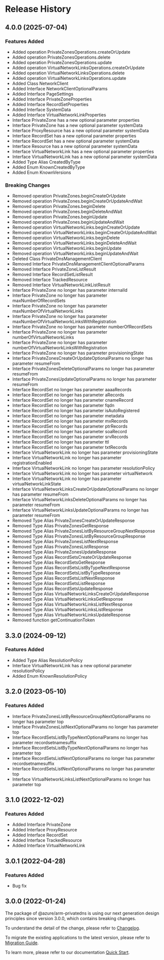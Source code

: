 # Release History
    
## 4.0.0 (2025-07-04)
    
### Features Added
  - Added operation PrivateZonesOperations.createOrUpdate
  - Added operation PrivateZonesOperations.delete
  - Added operation PrivateZonesOperations.update
  - Added operation VirtualNetworkLinksOperations.createOrUpdate
  - Added operation VirtualNetworkLinksOperations.delete
  - Added operation VirtualNetworkLinksOperations.update
  - Added Class NetworkClient
  - Added Interface NetworkClientOptionalParams
  - Added Interface PageSettings
  - Added Interface PrivateZoneProperties
  - Added Interface RecordSetProperties
  - Added Interface SystemData
  - Added Interface VirtualNetworkLinkProperties
  - Interface PrivateZone has a new optional parameter properties
  - Interface PrivateZone has a new optional parameter systemData
  - Interface ProxyResource has a new optional parameter systemData
  - Interface RecordSet has a new optional parameter properties
  - Interface RecordSet has a new optional parameter systemData
  - Interface Resource has a new optional parameter systemData
  - Interface VirtualNetworkLink has a new optional parameter properties
  - Interface VirtualNetworkLink has a new optional parameter systemData
  - Added Type Alias CreatedByType
  - Added Enum KnownCreatedByType
  - Added Enum KnownVersions
### Breaking Changes
  - Removed operation PrivateZones.beginCreateOrUpdate
  - Removed operation PrivateZones.beginCreateOrUpdateAndWait
  - Removed operation PrivateZones.beginDelete
  - Removed operation PrivateZones.beginDeleteAndWait
  - Removed operation PrivateZones.beginUpdate
  - Removed operation PrivateZones.beginUpdateAndWait
  - Removed operation VirtualNetworkLinks.beginCreateOrUpdate
  - Removed operation VirtualNetworkLinks.beginCreateOrUpdateAndWait
  - Removed operation VirtualNetworkLinks.beginDelete
  - Removed operation VirtualNetworkLinks.beginDeleteAndWait
  - Removed operation VirtualNetworkLinks.beginUpdate
  - Removed operation VirtualNetworkLinks.beginUpdateAndWait
  - Deleted Class PrivateDnsManagementClient
  - Removed Interface PrivateDnsManagementClientOptionalParams
  - Removed Interface PrivateZoneListResult
  - Removed Interface RecordSetListResult
  - Removed Interface TrackedResource
  - Removed Interface VirtualNetworkLinkListResult
  - Interface PrivateZone no longer has parameter internalId
  - Interface PrivateZone no longer has parameter maxNumberOfRecordSets
  - Interface PrivateZone no longer has parameter maxNumberOfVirtualNetworkLinks
  - Interface PrivateZone no longer has parameter maxNumberOfVirtualNetworkLinksWithRegistration
  - Interface PrivateZone no longer has parameter numberOfRecordSets
  - Interface PrivateZone no longer has parameter numberOfVirtualNetworkLinks
  - Interface PrivateZone no longer has parameter numberOfVirtualNetworkLinksWithRegistration
  - Interface PrivateZone no longer has parameter provisioningState
  - Interface PrivateZonesCreateOrUpdateOptionalParams no longer has parameter resumeFrom
  - Interface PrivateZonesDeleteOptionalParams no longer has parameter resumeFrom
  - Interface PrivateZonesUpdateOptionalParams no longer has parameter resumeFrom
  - Interface RecordSet no longer has parameter aaaaRecords
  - Interface RecordSet no longer has parameter aRecords
  - Interface RecordSet no longer has parameter cnameRecord
  - Interface RecordSet no longer has parameter fqdn
  - Interface RecordSet no longer has parameter isAutoRegistered
  - Interface RecordSet no longer has parameter metadata
  - Interface RecordSet no longer has parameter mxRecords
  - Interface RecordSet no longer has parameter ptrRecords
  - Interface RecordSet no longer has parameter soaRecord
  - Interface RecordSet no longer has parameter srvRecords
  - Interface RecordSet no longer has parameter ttl
  - Interface RecordSet no longer has parameter txtRecords
  - Interface VirtualNetworkLink no longer has parameter provisioningState
  - Interface VirtualNetworkLink no longer has parameter registrationEnabled
  - Interface VirtualNetworkLink no longer has parameter resolutionPolicy
  - Interface VirtualNetworkLink no longer has parameter virtualNetwork
  - Interface VirtualNetworkLink no longer has parameter virtualNetworkLinkState
  - Interface VirtualNetworkLinksCreateOrUpdateOptionalParams no longer has parameter resumeFrom
  - Interface VirtualNetworkLinksDeleteOptionalParams no longer has parameter resumeFrom
  - Interface VirtualNetworkLinksUpdateOptionalParams no longer has parameter resumeFrom
  - Removed Type Alias PrivateZonesCreateOrUpdateResponse
  - Removed Type Alias PrivateZonesGetResponse
  - Removed Type Alias PrivateZonesListByResourceGroupNextResponse
  - Removed Type Alias PrivateZonesListByResourceGroupResponse
  - Removed Type Alias PrivateZonesListNextResponse
  - Removed Type Alias PrivateZonesListResponse
  - Removed Type Alias PrivateZonesUpdateResponse
  - Removed Type Alias RecordSetsCreateOrUpdateResponse
  - Removed Type Alias RecordSetsGetResponse
  - Removed Type Alias RecordSetsListByTypeNextResponse
  - Removed Type Alias RecordSetsListByTypeResponse
  - Removed Type Alias RecordSetsListNextResponse
  - Removed Type Alias RecordSetsListResponse
  - Removed Type Alias RecordSetsUpdateResponse
  - Removed Type Alias VirtualNetworkLinksCreateOrUpdateResponse
  - Removed Type Alias VirtualNetworkLinksGetResponse
  - Removed Type Alias VirtualNetworkLinksListNextResponse
  - Removed Type Alias VirtualNetworkLinksListResponse
  - Removed Type Alias VirtualNetworkLinksUpdateResponse
  - Removed function getContinuationToken

    
    
## 3.3.0 (2024-09-12)
    
### Features Added

  - Added Type Alias ResolutionPolicy
  - Interface VirtualNetworkLink has a new optional parameter resolutionPolicy
  - Added Enum KnownResolutionPolicy
    
    
## 3.2.0 (2023-05-10)
    
### Features Added

  - Interface PrivateZonesListByResourceGroupNextOptionalParams no longer has parameter top
  - Interface PrivateZonesListNextOptionalParams no longer has parameter top
  - Interface RecordSetsListByTypeNextOptionalParams no longer has parameter recordsetnamesuffix
  - Interface RecordSetsListByTypeNextOptionalParams no longer has parameter top
  - Interface RecordSetsListNextOptionalParams no longer has parameter recordsetnamesuffix
  - Interface RecordSetsListNextOptionalParams no longer has parameter top
  - Interface VirtualNetworkLinksListNextOptionalParams no longer has parameter top
    
    
## 3.1.0 (2022-12-02)
    
### Features Added

  - Added Interface PrivateZone
  - Added Interface ProxyResource
  - Added Interface RecordSet
  - Added Interface TrackedResource
  - Added Interface VirtualNetworkLink
    
    
## 3.0.1 (2022-04-28)

### Features Added

  - Bug fix
  
## 3.0.0 (2022-01-24)

The package of @azure/arm-privatedns is using our next generation design principles since version 3.0.0, which contains breaking changes.

To understand the detail of the change, please refer to [Changelog](https://aka.ms/js-track2-changelog).

To migrate the existing applications to the latest version, please refer to [Migration Guide](https://aka.ms/js-track2-migration-guide).

To learn more, please refer to our documentation [Quick Start](https://aka.ms/azsdk/js/mgmt/quickstart).
